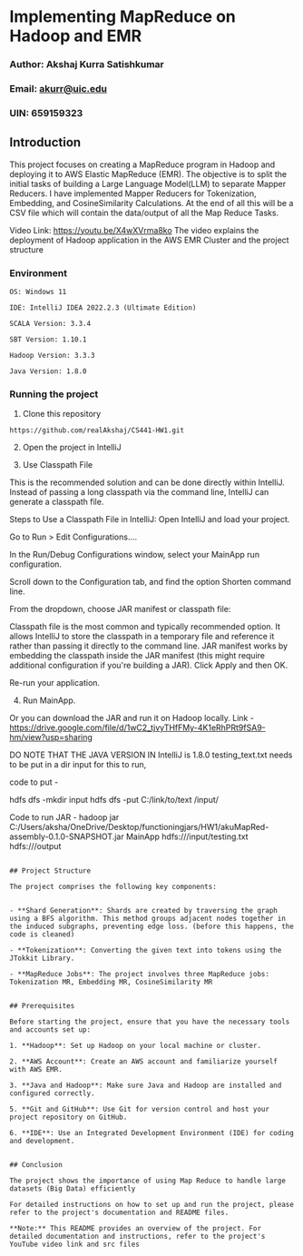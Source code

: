 # Implementing MapReduce on Hadoop and EMR

### Author: Akshaj Kurra Satishkumar
### Email: akurr@uic.edu
### UIN: 659159323

## Introduction

This project focuses on creating a MapReduce program in Hadoop and deploying it to AWS Elastic MapReduce (EMR). The objective is to split the initial tasks of building a Large Language Model(LLM) to separate Mapper Reducers. I have implemented Mapper Reducers for Tokenization, Embedding, and CosineSimilarity Calculations. At the end of all this will be a CSV file which will contain the data/output of all the Map Reduce Tasks.

Video Link: https://youtu.be/X4wXVrma8ko
The video explains the deployment of Hadoop application in the AWS EMR Cluster and the project structure

### Environment
```
OS: Windows 11

IDE: IntelliJ IDEA 2022.2.3 (Ultimate Edition)

SCALA Version: 3.3.4

SBT Version: 1.10.1

Hadoop Version: 3.3.3

Java Version: 1.8.0
```


### Running the project

1) Clone this repository

```
https://github.com/realAkshaj/CS441-HW1.git
```
2) Open the project in IntelliJ




3) Use Classpath File
   
This is the recommended solution and can be done directly within IntelliJ. Instead of passing a long classpath via the command line, IntelliJ can generate a classpath file.

Steps to Use a Classpath File in IntelliJ:
Open IntelliJ and load your project.

Go to Run > Edit Configurations....

In the Run/Debug Configurations window, select your MainApp run configuration.

Scroll down to the Configuration tab, and find the option Shorten command line.

From the dropdown, choose JAR manifest or classpath file:

Classpath file is the most common and typically recommended option. It allows IntelliJ to store the classpath in a temporary file and reference it rather than passing it directly to the command line.
JAR manifest works by embedding the classpath inside the JAR manifest (this might require additional configuration if you're building a JAR).
Click Apply and then OK.

Re-run your application.
   

4) Run MainApp.


Or you can download the JAR and run it on Hadoop locally. Link - https://drive.google.com/file/d/1wC2_tjvyTHfFMy-4K1eRhPRt9fSA9-hm/view?usp=sharing

DO NOTE THAT THE JAVA VERSION IN IntelliJ is 1.8.0
testing_text.txt needs to be put in a dir input for this to run, 

code to put - 


hdfs dfs -mkdir input
hdfs dfs -put C:/link/to/text /input/

Code to run JAR - hadoop jar C:/Users/aksha/OneDrive/Desktop/functioningjars/HW1/akuMapRed-assembly-0.1.0-SNAPSHOT.jar MainApp hdfs:///input/testing.txt hdfs:///output



```

## Project Structure

The project comprises the following key components:


- **Shard Generation**: Shards are created by traversing the graph using a BFS algorithm. This method groups adjacent nodes together in the induced subgraphs, preventing edge loss. (before this happens, the code is cleaned)

- **Tokenization**: Converting the given text into tokens using the JTokkit Library.

- **MapReduce Jobs**: The project involves three MapReduce jobs:  Tokenization MR, Embedding MR, CosineSimilarity MR


## Prerequisites

Before starting the project, ensure that you have the necessary tools and accounts set up:

1. **Hadoop**: Set up Hadoop on your local machine or cluster.

2. **AWS Account**: Create an AWS account and familiarize yourself with AWS EMR.

3. **Java and Hadoop**: Make sure Java and Hadoop are installed and configured correctly.

5. **Git and GitHub**: Use Git for version control and host your project repository on GitHub.

6. **IDE**: Use an Integrated Development Environment (IDE) for coding and development.


## Conclusion

The project shows the importance of using Map Reduce to handle large datasets (Big Data) efficiently

For detailed instructions on how to set up and run the project, please refer to the project's documentation and README files.

**Note:** This README provides an overview of the project. For detailed documentation and instructions, refer to the project's YouTube video link and src files
